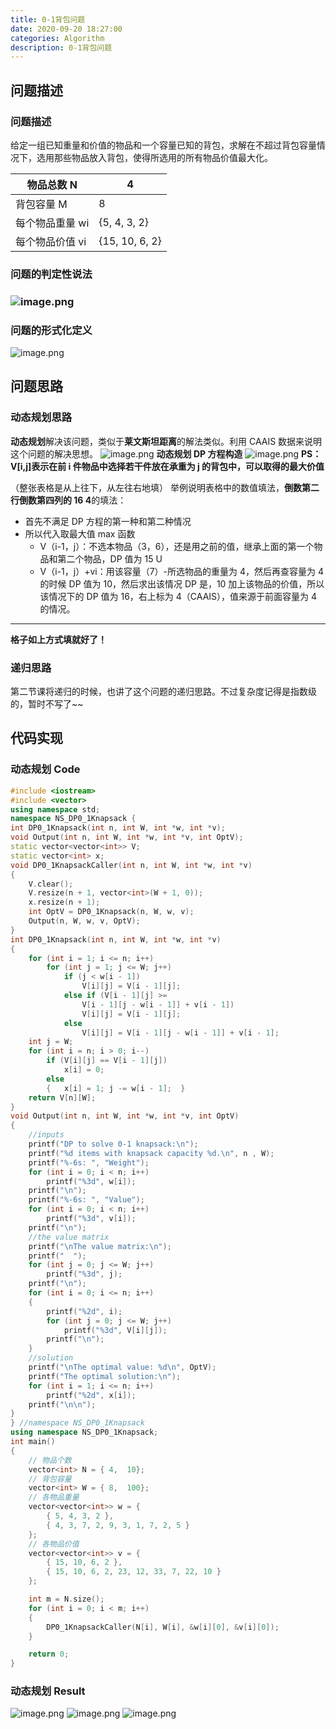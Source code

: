 ```yaml
---
title: 0-1背包问题
date: 2020-09-20 18:27:00
categories: Algorithm
description: 0-1背包问题
---
```


## 问题描述

### 问题描述

给定一组已知重量和价值的物品和一个容量已知的背包，求解在不超过背包容量情况下，选用那些物品放入背包，使得所选用的所有物品价值最大化。

| 物品总数 N      | 4              |
| --------------- | -------------- |
| 背包容量 M      | 8              |
| 每个物品重量 wi | {5, 4, 3, 2}   |
| 每个物品价值 vi | {15, 10, 6, 2} |

### 问题的判定性说法

### ![image.png](https://cdn.nlark.com/yuque/0/2020/png/1484158/1600597489691-e0d838af-003e-404e-8a40-5145d2fefbad.png#align=left&display=inline&height=108&margin=%5Bobject%20Object%5D&name=image.png&originHeight=216&originWidth=969&size=73465&status=done&style=shadow&width=484.5)

### 问题的形式化定义

![image.png](https://cdn.nlark.com/yuque/0/2020/png/1484158/1600597354257-45eba2b3-641c-433a-8732-9b6c11a16061.png#align=left&display=inline&height=281&margin=%5Bobject%20Object%5D&name=image.png&originHeight=561&originWidth=1065&size=184609&status=done&style=shadow&width=532.5)

## 问题思路

### 动态规划思路

**动态规划**解决该问题，类似于**莱文斯坦距离**的解法类似。利用 CAAIS 数据来说明这个问题的解决思想。
![image.png](https://cdn.nlark.com/yuque/0/2020/png/1484158/1603943092299-49a0bc97-f2cf-4258-8dde-022b4aae06d1.png#align=left&display=inline&height=154&margin=%5Bobject%20Object%5D&name=image.png&originHeight=307&originWidth=842&size=44700&status=done&style=shadow&width=421)
**动态规划 DP 方程构造**
![image.png](https://cdn.nlark.com/yuque/0/2020/png/1484158/1603943375703-889cea96-f3a0-41df-b806-386dca8bcc82.png#align=left&display=inline&height=112&margin=%5Bobject%20Object%5D&name=image.png&originHeight=223&originWidth=1020&size=23862&status=done&style=shadow&width=510)
**PS：V[i,j]表示在前 i 件物品中选择若干件放在承重为 j 的背包中，可以取得的最大价值**

（整张表格是从上往下，从左往右地填）
举例说明表格中的数值填法，**倒数第二行倒数第四列的 16 4**的填法：

- 首先不满足 DP 方程的第一种和第二种情况
- 所以代入取最大值 max 函数
  - V（i-1，j）：不选本物品（3，6），还是用之前的值，继承上面的第一个物品和第二个物品，DP 值为 15 U
  - V（i-1，j）+vi：用该容量（7）-所选物品的重量为 4，然后再查容量为 4 的时候 DP 值为 10，然后求出该情况 DP 是，10 加上该物品的价值，所以该情况下的 DP 值为 16，右上标为 4（CAAIS），值来源于前面容量为 4 的情况。

---

**格子如上方式填就好了！**

### 递归思路

第二节课将递归的时候，也讲了这个问题的递归思路。不过复杂度记得是指数级的，暂时不写了~~

## 代码实现

### 动态规划 Code

```cpp
#include <iostream>
#include <vector>
using namespace std;
namespace NS_DP0_1Knapsack {
int DP0_1Knapsack(int n, int W, int *w, int *v);
void Output(int n, int W, int *w, int *v, int OptV);
static vector<vector<int>> V;
static vector<int> x;
void DP0_1KnapsackCaller(int n, int W, int *w, int *v)
{
    V.clear();
    V.resize(n + 1, vector<int>(W + 1, 0));
    x.resize(n + 1);
    int OptV = DP0_1Knapsack(n, W, w, v);
    Output(n, W, w, v, OptV);
}
int DP0_1Knapsack(int n, int W, int *w, int *v)
{
    for (int i = 1; i <= n; i++)
        for (int j = 1; j <= W; j++)
            if (j < w[i - 1])
                V[i][j] = V[i - 1][j];
            else if (V[i - 1][j] >=
                V[i - 1][j - w[i - 1]] + v[i - 1])
                V[i][j] = V[i - 1][j];
            else
                V[i][j] = V[i - 1][j - w[i - 1]] + v[i - 1];
    int j = W;
    for (int i = n; i > 0; i--)
        if (V[i][j] == V[i - 1][j])
            x[i] = 0;
        else
        {   x[i] = 1; j -= w[i - 1];  }
    return V[n][W];
}
void Output(int n, int W, int *w, int *v, int OptV)
{
    //inputs
    printf("DP to solve 0-1 knapsack:\n");
    printf("%d items with knapsack capacity %d.\n", n , W);
    printf("%-6s: ", "Weight");
    for (int i = 0; i < n; i++)
        printf("%3d", w[i]);
    printf("\n");
    printf("%-6s: ", "Value");
    for (int i = 0; i < n; i++)
        printf("%3d", v[i]);
    printf("\n");
    //the value matrix
    printf("\nThe value matrix:\n");
    printf("  ");
    for (int j = 0; j <= W; j++)
        printf("%3d", j);
    printf("\n");
    for (int i = 0; i <= n; i++)
    {
        printf("%2d", i);
        for (int j = 0; j <= W; j++)
            printf("%3d", V[i][j]);
        printf("\n");
    }
    //solution
    printf("\nThe optimal value: %d\n", OptV);
    printf("The optimal solution:\n");
    for (int i = 1; i <= n; i++)
        printf("%2d", x[i]);
    printf("\n\n");
}
} //namespace NS_DP0_1Knapsack
using namespace NS_DP0_1Knapsack;
int main()
{
    // 物品个数
    vector<int> N = { 4,  10};
    // 背包容量
    vector<int> W = { 8,  100};
    // 各物品重量
    vector<vector<int>> w = {
        { 5, 4, 3, 2 },
        { 4, 3, 7, 2, 9, 3, 1, 7, 2, 5 }
    };
    // 各物品价值
    vector<vector<int>> v = {
        { 15, 10, 6, 2 },
        { 15, 10, 6, 2, 23, 12, 33, 7, 22, 10 }
    };

    int m = N.size();
    for (int i = 0; i < m; i++)
    {
        DP0_1KnapsackCaller(N[i], W[i], &w[i][0], &v[i][0]);
    }

    return 0;
}
```

### 动态规划 Result

![image.png](https://cdn.nlark.com/yuque/0/2020/png/1484158/1603943258085-fac4811f-87e7-4eef-8194-ee47d88063a6.png#align=left&display=inline&height=379&margin=%5Bobject%20Object%5D&name=image.png&originHeight=757&originWidth=1920&size=74181&status=done&style=shadow&width=960)
![image.png](https://cdn.nlark.com/yuque/0/2020/png/1484158/1603943276039-f6f74edf-4871-426d-8af8-e1a62edaf071.png#align=left&display=inline&height=276&margin=%5Bobject%20Object%5D&name=image.png&originHeight=552&originWidth=1920&size=66929&status=done&style=shadow&width=960)
![image.png](https://cdn.nlark.com/yuque/0/2020/png/1484158/1603943291836-84a15101-d6e7-4c9f-91b5-1122afd7ac5c.png#align=left&display=inline&height=177&margin=%5Bobject%20Object%5D&name=image.png&originHeight=353&originWidth=1920&size=29292&status=done&style=shadow&width=960)
